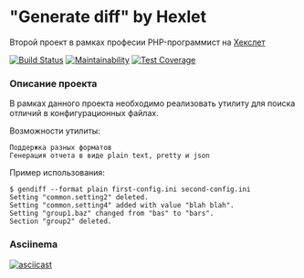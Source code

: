 # "Generate diff" by Hexlet

Второй проект в рамках професии PHP-программист на [Хекслет](https://ru.hexlet.io/professions/php)

[![Build Status](https://travis-ci.org/julbel1984/php-project-lvl2.svg?branch=master)](https://travis-ci.org/julbel1984/php-project-lvl2)
[![Maintainability](https://api.codeclimate.com/v1/badges/21a857375482c60a5daa/maintainability)](https://codeclimate.com/github/julbel1984/php-project-lvl2/maintainability)
[![Test Coverage](https://api.codeclimate.com/v1/badges/21a857375482c60a5daa/test_coverage)](https://codeclimate.com/github/julbel1984/php-project-lvl2/test_coverage)


### Описание проекта

В рамках данного проекта необходимо реализовать утилиту для поиска отличий в конфигурационных файлах.

Возможности утилиты:

    Поддержка разных форматов
    Генерация отчета в виде plain text, pretty и json

Пример использования:

```
$ gendiff --format plain first-config.ini second-config.ini
Setting "common.setting2" deleted.
Setting "common.setting4" added with value "blah blah".
Setting "group1.baz" changed from "bas" to "bars".
Section "group2" deleted.
```

### Asciinema
[![asciicast](https://asciinema.org/a/0MHO2p17Q2x71wPcZaHTYqFKc.svg)](https://asciinema.org/a/0MHO2p17Q2x71wPcZaHTYqFKc)